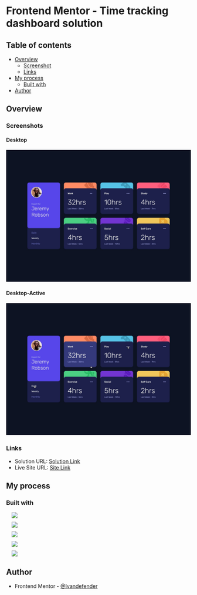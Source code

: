 # Frontend Mentor - Time tracking dashboard solution

## Table of contents

- [Overview](#overview)
  - [Screenshot](#screenshot)
  - [Links](#links)
- [My process](#my-process)
  - [Built with](#built-with)
- [Author](#author)

## Overview

### Screenshots

#### Desktop
![desktop](./design/desktop-design.jpg)

#### Desktop-Active
![active](./design/active-states.jpg)

### Links

- Solution URL: [Solution Link](https://github.com/Ivandefender/Time-Tracking-Dashboard)
- Live Site URL: [Site Link](https://ivandefender.github.io/Time-Tracking-Dashboard/)

## My process

### Built with

<div style="display: flex; flex-direction: column; align-items: flex-start; gap: 10px; padding-left: 15px">
<img src="https://img.shields.io/badge/Semantic HTML5 markup-orange">
<img src="https://img.shields.io/badge/CSS-blue">
<img src="https://img.shields.io/badge/JavaScript-yellow">
<img src="https://img.shields.io/badge/Flexbox-pink">
<img src="https://img.shields.io/badge/CSS Grid-green">
</div>

## Author

- Frontend Mentor - [@Ivandefender](https://www.frontendmentor.io/profile/Ivandefender)

